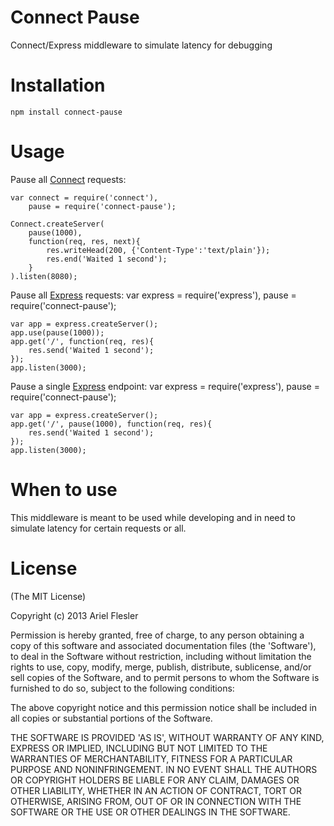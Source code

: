 Connect Pause
=============

Connect/Express middleware to simulate latency for debugging

Installation
===

    npm install connect-pause

Usage
===

Pause all [Connect](http://github.com/senchalabs/connect) requests:

    var connect = require('connect'),
        pause = require('connect-pause');

    Connect.createServer(
        pause(1000),
        function(req, res, next){
            res.writeHead(200, {'Content-Type':'text/plain'});
            res.end('Waited 1 second');
        }
    ).listen(8080);

Pause all [Express](https://github.com/visionmedia/express) requests:
 	var express = require('express'),
        pause = require('connect-pause');

    var app = express.createServer();
    app.use(pause(1000));
	app.get('/', function(req, res){
		res.send('Waited 1 second');
	});
	app.listen(3000);

Pause a single [Express](https://github.com/visionmedia/express) endpoint:
 	var express = require('express'),
        pause = require('connect-pause');

    var app = express.createServer();
	app.get('/', pause(1000), function(req, res){
		res.send('Waited 1 second');
	});
	app.listen(3000);

When to use
===

This middleware is meant to be used while developing and in need to simulate latency for certain requests or all.

License 
===

(The MIT License)

Copyright (c) 2013 Ariel Flesler

Permission is hereby granted, free of charge, to any person obtaining
a copy of this software and associated documentation files (the
'Software'), to deal in the Software without restriction, including
without limitation the rights to use, copy, modify, merge, publish,
distribute, sublicense, and/or sell copies of the Software, and to
permit persons to whom the Software is furnished to do so, subject to
the following conditions:

The above copyright notice and this permission notice shall be
included in all copies or substantial portions of the Software.

THE SOFTWARE IS PROVIDED 'AS IS', WITHOUT WARRANTY OF ANY KIND,
EXPRESS OR IMPLIED, INCLUDING BUT NOT LIMITED TO THE WARRANTIES OF
MERCHANTABILITY, FITNESS FOR A PARTICULAR PURPOSE AND NONINFRINGEMENT.
IN NO EVENT SHALL THE AUTHORS OR COPYRIGHT HOLDERS BE LIABLE FOR ANY
CLAIM, DAMAGES OR OTHER LIABILITY, WHETHER IN AN ACTION OF CONTRACT,
TORT OR OTHERWISE, ARISING FROM, OUT OF OR IN CONNECTION WITH THE
SOFTWARE OR THE USE OR OTHER DEALINGS IN THE SOFTWARE.

